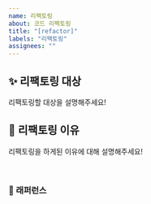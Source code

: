 ```yaml
---
name: 리팩토링
about: 코드 리팩토링
title: "[refactor]"
labels: "리팩토링"
assignees: ""
---
```


## ✨ 리팩토링 대상

리팩토링할 대상을 설명해주세요!

## 📢 리팩토링 이유

리팩토링을 하게된 이유에 대해 설명해주세요!

<br>

### 📕 래퍼런스
